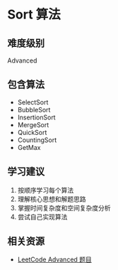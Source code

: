 # Sort 算法

## 难度级别
Advanced

## 包含算法
- SelectSort
- BubbleSort
- InsertionSort
- MergeSort
- QuickSort
- CountingSort
- GetMax

## 学习建议
1. 按顺序学习每个算法
2. 理解核心思想和解题思路
3. 掌握时间复杂度和空间复杂度分析
4. 尝试自己实现算法

## 相关资源
- [LeetCode Advanced 题目](https://leetcode.com/problemset/all/?difficulty=ADVANCED)
